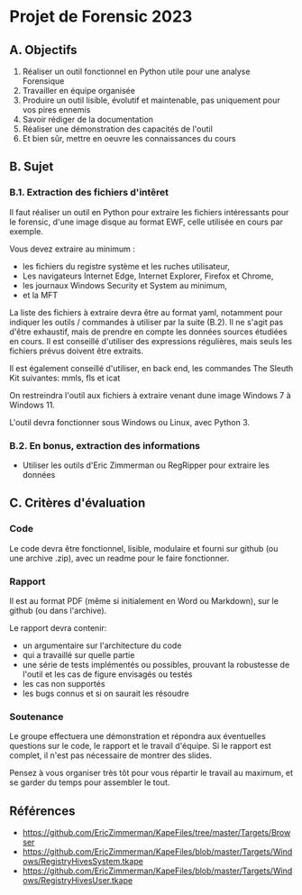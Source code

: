 # Projet de Forensic 2023

## A. Objectifs

1. Réaliser un outil fonctionnel en Python utile pour une analyse Forensique
2. Travailler en équipe organisée
3. Produire un outil lisible, évolutif et maintenable, pas uniquement pour vos pires ennemis
4. Savoir rédiger de la documentation
5. Réaliser une démonstration des capacités de l'outil
6. Et bien sûr, mettre en oeuvre les connaissances du cours

## B. Sujet

### B.1. Extraction des fichiers d'intêret

Il faut réaliser un outil en Python pour extraire les fichiers intéressants pour le forensic, d'une image disque au format EWF, celle utilisée en cours par exemple.

Vous devez extraire au minimum :

- les fichiers du registre système et les ruches utilisateur,
- Les navigateurs Internet Edge, Internet Explorer, Firefox et Chrome,
- les journaux Windows Security et System au minimum,
- et la MFT

La liste des fichiers à extraire devra être au format yaml, notamment pour indiquer les outils / commandes à utiliser par la suite (B.2).
Il ne s'agit pas d'être exhaustif, mais de prendre en compte les données sources étudiées en cours.
Il est conseillé d'utiliser des expressions régulières, mais seuls les fichiers prévus doivent être extraits.

Il est également conseillé d'utiliser, en back end, les commandes The Sleuth Kit suivantes: mmls, fls et icat

On restreindra l'outil aux fichiers à extraire venant dune image Windows 7 à Windows 11.

L'outil devra fonctionner sous Windows ou Linux, avec Python 3.

### B.2. En bonus, extraction des informations

- Utiliser les outils d'Eric Zimmerman ou RegRipper pour extraire les données

## C. Critères d'évaluation

### Code

Le code devra être fonctionnel, lisible, modulaire et fourni sur github (ou une archive .zip), avec un readme pour le faire fonctionner.

### Rapport

Il est au format PDF (même si initialement en Word ou Markdown), sur le github (ou dans l'archive).

Le rapport devra contenir:
- un argumentaire sur l'architecture du code
- qui a travaillé sur quelle partie
- une série de tests implémentés ou possibles, prouvant la robustesse de l'outil et les cas de figure envisagés ou testés
- les cas non supportés
- les bugs connus et si on saurait les résoudre

### Soutenance

Le groupe effectuera une démonstration et répondra aux éventuelles questions sur le code, le rapport et le travail d'équipe.
Si le rapport est complet, il n'est pas nécessaire de montrer des slides.

Pensez à vous organiser très tôt pour vous répartir le travail au maximum, et se garder du temps pour assembler le tout.

## Références

- https://github.com/EricZimmerman/KapeFiles/tree/master/Targets/Browser
- https://github.com/EricZimmerman/KapeFiles/blob/master/Targets/Windows/RegistryHivesSystem.tkape
- https://github.com/EricZimmerman/KapeFiles/blob/master/Targets/Windows/RegistryHivesUser.tkape 